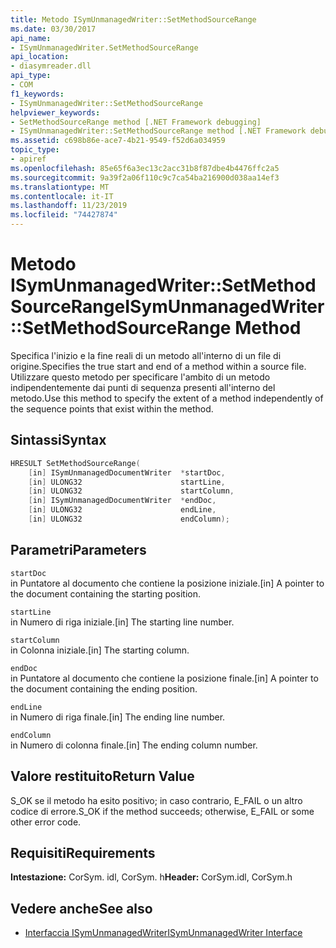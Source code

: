 ```yaml
---
title: Metodo ISymUnmanagedWriter::SetMethodSourceRange
ms.date: 03/30/2017
api_name:
- ISymUnmanagedWriter.SetMethodSourceRange
api_location:
- diasymreader.dll
api_type:
- COM
f1_keywords:
- ISymUnmanagedWriter::SetMethodSourceRange
helpviewer_keywords:
- SetMethodSourceRange method [.NET Framework debugging]
- ISymUnmanagedWriter::SetMethodSourceRange method [.NET Framework debugging]
ms.assetid: c698b86e-ace7-4b21-9549-f52d6a034959
topic_type:
- apiref
ms.openlocfilehash: 85e65f6a3ec13c2acc31b8f87dbe4b4476ffc2a5
ms.sourcegitcommit: 9a39f2a06f110c9c7ca54ba216900d038aa14ef3
ms.translationtype: MT
ms.contentlocale: it-IT
ms.lasthandoff: 11/23/2019
ms.locfileid: "74427874"
---
```

# <a name="isymunmanagedwritersetmethodsourcerange-method"></a><span data-ttu-id="40152-102">Metodo ISymUnmanagedWriter::SetMethodSourceRange</span><span class="sxs-lookup"><span data-stu-id="40152-102">ISymUnmanagedWriter::SetMethodSourceRange Method</span></span>
<span data-ttu-id="40152-103">Specifica l'inizio e la fine reali di un metodo all'interno di un file di origine.</span><span class="sxs-lookup"><span data-stu-id="40152-103">Specifies the true start and end of a method within a source file.</span></span> <span data-ttu-id="40152-104">Utilizzare questo metodo per specificare l'ambito di un metodo indipendentemente dai punti di sequenza presenti all'interno del metodo.</span><span class="sxs-lookup"><span data-stu-id="40152-104">Use this method to specify the extent of a method independently of the sequence points that exist within the method.</span></span>  
  
## <a name="syntax"></a><span data-ttu-id="40152-105">Sintassi</span><span class="sxs-lookup"><span data-stu-id="40152-105">Syntax</span></span>  
  
```cpp  
HRESULT SetMethodSourceRange(  
    [in] ISymUnmanagedDocumentWriter  *startDoc,  
    [in] ULONG32                      startLine,  
    [in] ULONG32                      startColumn,  
    [in] ISymUnmanagedDocumentWriter  *endDoc,  
    [in] ULONG32                      endLine,  
    [in] ULONG32                      endColumn);  
```  
  
## <a name="parameters"></a><span data-ttu-id="40152-106">Parametri</span><span class="sxs-lookup"><span data-stu-id="40152-106">Parameters</span></span>  
 `startDoc`  
 <span data-ttu-id="40152-107">in Puntatore al documento che contiene la posizione iniziale.</span><span class="sxs-lookup"><span data-stu-id="40152-107">[in] A pointer to the document containing the starting position.</span></span>  
  
 `startLine`  
 <span data-ttu-id="40152-108">in Numero di riga iniziale.</span><span class="sxs-lookup"><span data-stu-id="40152-108">[in] The starting line number.</span></span>  
  
 `startColumn`  
 <span data-ttu-id="40152-109">in Colonna iniziale.</span><span class="sxs-lookup"><span data-stu-id="40152-109">[in] The starting column.</span></span>  
  
 `endDoc`  
 <span data-ttu-id="40152-110">in Puntatore al documento che contiene la posizione finale.</span><span class="sxs-lookup"><span data-stu-id="40152-110">[in] A pointer to the document containing the ending position.</span></span>  
  
 `endLine`  
 <span data-ttu-id="40152-111">in Numero di riga finale.</span><span class="sxs-lookup"><span data-stu-id="40152-111">[in] The ending line number.</span></span>  
  
 `endColumn`  
 <span data-ttu-id="40152-112">in Numero di colonna finale.</span><span class="sxs-lookup"><span data-stu-id="40152-112">[in] The ending column number.</span></span>  
  
## <a name="return-value"></a><span data-ttu-id="40152-113">Valore restituito</span><span class="sxs-lookup"><span data-stu-id="40152-113">Return Value</span></span>  
 <span data-ttu-id="40152-114">S_OK se il metodo ha esito positivo; in caso contrario, E_FAIL o un altro codice di errore.</span><span class="sxs-lookup"><span data-stu-id="40152-114">S_OK if the method succeeds; otherwise, E_FAIL or some other error code.</span></span>  
  
## <a name="requirements"></a><span data-ttu-id="40152-115">Requisiti</span><span class="sxs-lookup"><span data-stu-id="40152-115">Requirements</span></span>  
 <span data-ttu-id="40152-116">**Intestazione:** CorSym. idl, CorSym. h</span><span class="sxs-lookup"><span data-stu-id="40152-116">**Header:** CorSym.idl, CorSym.h</span></span>  
  
## <a name="see-also"></a><span data-ttu-id="40152-117">Vedere anche</span><span class="sxs-lookup"><span data-stu-id="40152-117">See also</span></span>

- [<span data-ttu-id="40152-118">Interfaccia ISymUnmanagedWriter</span><span class="sxs-lookup"><span data-stu-id="40152-118">ISymUnmanagedWriter Interface</span></span>](../../../../docs/framework/unmanaged-api/diagnostics/isymunmanagedwriter-interface.md)

